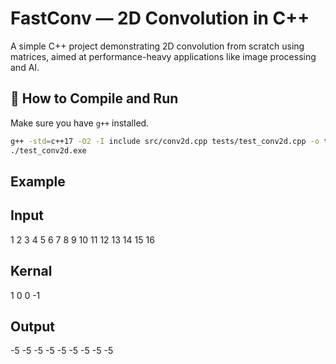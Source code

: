 # FastConv — 2D Convolution in C++

A simple C++ project demonstrating 2D convolution from scratch using matrices, aimed at performance-heavy applications like image processing and AI.


## 🚀 How to Compile and Run 

Make sure you have `g++` installed.

```bash
g++ -std=c++17 -O2 -I include src/conv2d.cpp tests/test_conv2d.cpp -o test_conv2d.exe
./test_conv2d.exe

```

## Example 

## Input
1 2 3 4
5 6 7 8
9 10 11 12
13 14 15 16

## Kernal
1 0
0 -1

## Output
-5 -5 -5
-5 -5 -5
-5 -5 -5
